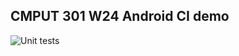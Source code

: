 ## CMPUT 301 W24 Android CI demo

![Unit tests](https://github.com/boneyag/Lab8AndroidCI/actions/workflows/android.yml/badge.svg?branch=main)